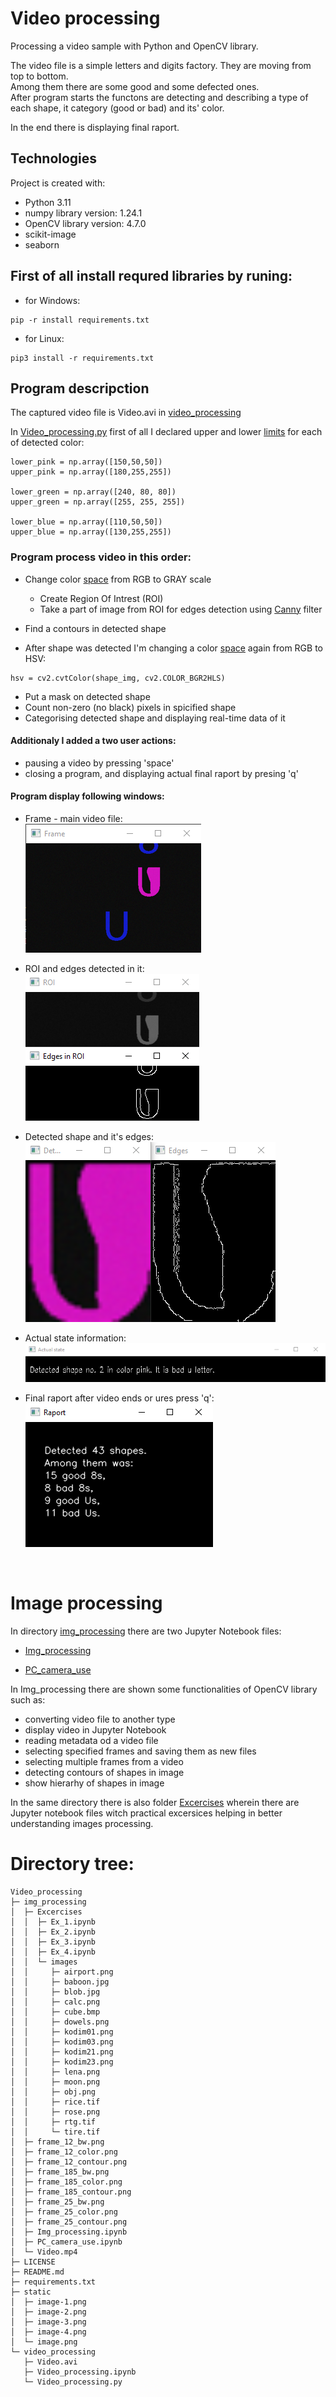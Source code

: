 # Video processing
Processing a video sample with Python and OpenCV library. <br>

The video file is a simple letters and digits factory. They are moving from top to bottom. <br>
Among them there are some good and some defected ones. <br>
After program starts the functons are detecting and describing a type of each shape, it category (good or bad) and its' color. <br>

In the end there is displaying final raport.

## Technologies
Project is created with:
* Python 3.11
* numpy library version: 1.24.1
* OpenCV library version: 4.7.0
* scikit-image
* seaborn

## First of all install requred libraries by runing:

* for Windows:
```
pip -r install requirements.txt
```

* for Linux:
```
pip3 install -r requirements.txt
```

## Program descripction

The captured video file is Video.avi in [video_processing](/video_processing/)

In [Video_processing.py](/video_processing/Video_processing.py) first of all I declared upper and lower [limits](https://www.rapidtables.com/convert/color/rgb-to-hsv.html) for each of detected color:

```
lower_pink = np.array([150,50,50])
upper_pink = np.array([180,255,255])

lower_green = np.array([240, 80, 80])
upper_green = np.array([255, 255, 255])

lower_blue = np.array([110,50,50])
upper_blue = np.array([130,255,255])
```

### Program process video in this order:
- Change color [space](https://docs.opencv.org/4.x/df/d9d/tutorial_py_colorspaces.html) from RGB to GRAY scale

    - Create Region Of Intrest (ROI)
    - Take a part of image from ROI for edges detection using [Canny](https://docs.opencv.org/4.x/da/d22/tutorial_py_canny.html) filter

- Find a contours in detected shape
- After shape was detected I'm changing a color [space](https://docs.opencv.org/4.x/df/d9d/tutorial_py_colorspaces.html) again from RGB to HSV:
```
hsv = cv2.cvtColor(shape_img, cv2.COLOR_BGR2HLS)
```
- Put a mask on detected shape
- Count non-zero (no black) pixels in spicified shape
- Categorising detected shape and displaying real-time data of it

#### Additionaly I added a two user actions:
* pausing a video by pressing 'space'
* closing a program, and displaying actual final raport by presing 'q'

#### Program display following windows:
* Frame - main video file: <br>
![](static/image.png)

* ROI and edges detected in it: <br>
![](static/image-1.png)

* Detected shape and it's edges: <br>
![](static/image-2.png)

* Actual state information: <br>
![](static/image-3.png)

* Final raport after video ends or ures press 'q': <br>
![](static/image-4.png) 

<br>

# Image processing

In directory [img_processing](/img_processing/) there are two Jupyter Notebook files:
* [Img_processing](/img_processing/Img_processing.ipynb)

* [PC_camera_use](/img_processing/PC_camera_use.ipynb)

In Img_processing there are shown some functionalities of OpenCV library such as:
* converting video file to another type
* display video in Jupyter Notebook
* reading metadata od a video file
* selecting specified frames and saving them as new files
* selecting multiple frames from a video
* detecting contours of shapes in image
* show hierarhy of shapes in image

In the same directory there is also folder [Excercises](/img_processing/Excercises/) wherein there are Jupyter notebook files witch practical excersices helping in better understanding images processing.

# Directory tree:
```
Video_processing
├─ img_processing
│  ├─ Excercises
│  │  ├─ Ex_1.ipynb
│  │  ├─ Ex_2.ipynb
│  │  ├─ Ex_3.ipynb
│  │  ├─ Ex_4.ipynb
│  │  └─ images
│  │     ├─ airport.png
│  │     ├─ baboon.jpg
│  │     ├─ blob.jpg
│  │     ├─ calc.png
│  │     ├─ cube.bmp
│  │     ├─ dowels.png
│  │     ├─ kodim01.png
│  │     ├─ kodim03.png
│  │     ├─ kodim21.png
│  │     ├─ kodim23.png
│  │     ├─ lena.png
│  │     ├─ moon.png
│  │     ├─ obj.png
│  │     ├─ rice.tif
│  │     ├─ rose.png
│  │     ├─ rtg.tif
│  │     └─ tire.tif
│  ├─ frame_12_bw.png
│  ├─ frame_12_color.png
│  ├─ frame_12_contour.png
│  ├─ frame_185_bw.png
│  ├─ frame_185_color.png
│  ├─ frame_185_contour.png
│  ├─ frame_25_bw.png
│  ├─ frame_25_color.png
│  ├─ frame_25_contour.png
│  ├─ Img_processing.ipynb
│  ├─ PC_camera_use.ipynb
│  └─ Video.mp4
├─ LICENSE
├─ README.md
├─ requirements.txt
├─ static
│  ├─ image-1.png
│  ├─ image-2.png
│  ├─ image-3.png
│  ├─ image-4.png
│  └─ image.png
└─ video_processing
   ├─ Video.avi
   ├─ Video_processing.ipynb
   └─ Video_processing.py

```